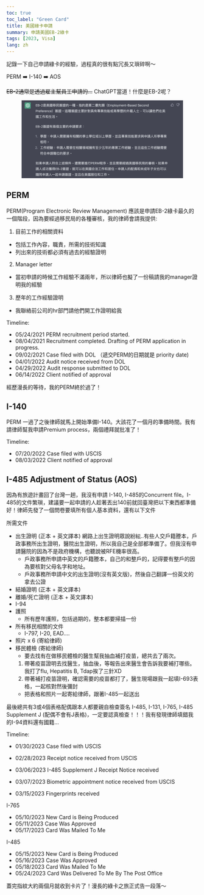 ```yaml
---
toc: true
toc_label: "Green Card"
title: 美國綠卡申請
summary: 申請美國EB-2綠卡
tags: [2023, Visa]
lang: zh
---
```


記錄一下自己申請綠卡的經驗，過程真的很有點冗長又瑣碎啊～

PERM ➡️ I-140 ➡️ AOS

~~EB-2通常是透過雇主幫員工申請的...~~ ChatGPT當道！什麼是EB-2呢？

<figure>
    <img src="../assets/images/post7/pic1.png"/>
</figure>

## PERM 

PERM(Program Electronic Review Management) 應該是申請EB-2綠卡最久的一個階段，因為要經過移民局的各種審核，我的律師會請我提供:

1. 目前工作的相關資料
- 包括工作內容，職責，所需的技術知識
- 列出來的技術都必須有過去的經驗證明

2. Manager letter
- 當初申請的時候工作經驗不滿兩年，所以律師也擬了一份稿請我的manager證明我的經驗

3. 歷年的工作經驗證明
- 我聯絡前公司的hr部門請他們開工作證明給我

Timeline: 

- 05/24/2021 PERM recruitment period started.
- 08/04/2021 Recruitment completed. Drafting of PERM application in progress.
- 09/02/2021 Case filed with DOL （遞交PERM的日期就是 priority date)
- 04/01/2022 Audit notice received from DOL
- 04/29/2022 Audit response submitted to DOL
- 06/14/2022 Client notified of approval

經歷漫長的等待，我的PERM終於過了！

## I-140

PERM 一過了之後律師就馬上開始準備I-140。大該花了一個月的準備時間。我有請律師幫我申請Premium process，兩個禮拜就批准了！

Timeline: 
- 07/20/2022 Case filed with USCIS
- 08/03/2022 Client notified of approval

## I-485 Adjustment of Status (AOS)
因為有旅遊計畫回了台灣一趟，我沒有申請 I-140, I-485的Concurrent file。I-485的文件繁瑣，建議要一起申請的人趁著丟出140前就回臺灣把以下東西都準備好！律師先發了一個問卷要填所有個人基本資料，還有以下文件

所需文件
- 出生證明 (正本 + 英文譯本)
網路上出生證明眾說紛紜..有些人交戶籍謄本，戶政事務所出生證明，醫院出生證明，所以我自己是全部都準備了。但我沒有申請醫院的因為不是政府機構，也聽說被RFE機率很高。
    - 戶政事務所申請中英文的戶籍謄本，自己的和整戶的，記得要有整戶的因為要核對父母名字和地址。
    - 戶政事務所申請中文的出生證明(沒有英文版)，然後自己翻譯一份英文的拿去公證
- 結婚證明 (正本 + 英文譯本)
- 離婚/死亡證明 (正本 + 英文譯本)
- I-94
- 護照
    - 所有歷年護照，包括過期的，整本都要掃描一份
- 所有移民相關的文件
    - I-797, I-20, EAD....
- 照片 x 6 (寄給律師)
- 移民體檢 (寄給律師)
    - 要去找有在做移民體檢的醫生幫我抽血補打疫苗，總共去了兩次。
    1. 帶著疫苗證明去找醫生，抽血後，等報告出來醫生會告訴我要補打哪些。我打了flu, Hepatitis B, Tdap挨了三針XD
    2. 帶著補打疫苗證明，確認需要的疫苗都打了，醫生現場跟我一起填I-693表格，一起核對然後彌封
    - 把表格和照片一起寄給律師，跟著I-485一起送出

最後總共有3或4個表格配偶跟本人都要親自檢查簽名
I-485, I-131, I-765, I-485 Supplement J (配偶不會有J表格)，一定要認真檢查！！！我有發現律師填錯我的I-94資料還有國籍... 

Timeline: 
- 01/30/2023 Case filed with USCIS
- 02/28/2023 Receipt notice received from USCIS
- 03/06/2023 I-485 Supplement J Receipt Notice received

- 03/07/2023 Biometric appointment notice received from USCIS
- 03/15/2023 Fingerprints received

I-765
- 05/10/2023 New Card is Being Produced
- 05/11/2023 Case Was Approved
- 05/17/2023 Card Was Mailed To Me

I-485
- 05/15/2023 New Card is Being Produced
- 05/16/2023 Case Was Approved
- 05/18/2023 Card Was Mailed To Me 
- 05/24/2023 Card Was Delivered To Me By The Post Office

蓋完指紋大約兩個月就收到卡片了！漫長的綠卡之旅正式告一段落～